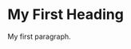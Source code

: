 <html>
<body>

<h1>My First Heading</h1>

<p>My first paragraph.</p>

<p><script type="text/javascript">

function NAME_IT() {window.open('http://www.computerhope.com/cgi-bin/search.cgi','EANITHING','toolbar=no,location=no, directories=no, status=yes, menubar=no, resizable=yes,

copyhistory=no, scrollbars=no, width=300, height=300');}

</p>

<p align="center">

<a href="javascript:NAME_IT();"SEARCH ENGINE </a>

</p>
  
  
</body>
</html>
